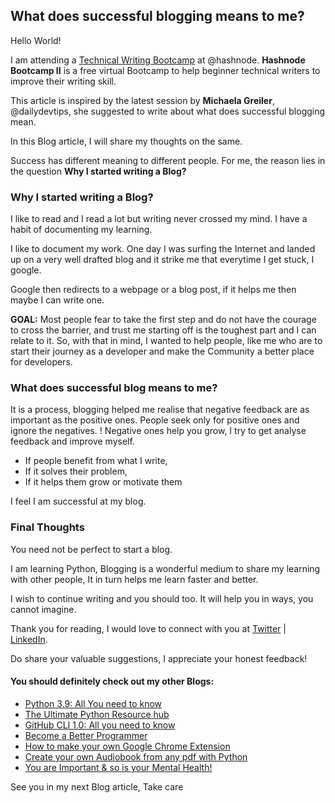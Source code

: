 ## What does successful blogging means to me?

Hello World! 

I am attending a [Technical Writing Bootcamp](https://hashnode.com/bootcamp/batch-2) at @hashnode. **Hashnode Bootcamp II** is a free virtual Bootcamp to help beginner technical writers to improve their writing skill.

This article is inspired by the latest session by **Michaela Greiler**, @dailydevtips, she suggested to write about what does successful blogging mean.

In this Blog article, I will share my thoughts on the same.

Success has different meaning to different people. For me, the reason lies in the question **Why I started writing a Blog?**

### **Why I started writing a Blog?**

I like to read and I read a lot but writing never crossed my mind. I have a habit of documenting my learning. 

I like to document my work. One day I was surfing the Internet and landed up on a very well drafted blog and  it strike me that everytime I get stuck, I google.

Google then redirects to a webpage or a blog post, if it helps me then maybe I can write one. 

**GOAL:** Most people fear to take the first step and do not have the courage to cross the barrier, and trust me starting off is the toughest part and I can relate to it. So, with that in mind, I wanted to help people, like me who are to start their journey as a developer and make the Community a better place for developers.

### What does successful blog means to me?

It is a process, blogging helped me realise that negative feedback are as important as the positive ones. People seek only for positive ones and ignore the negatives. ! Negative ones help you grow, I try to get analyse feedback and improve myself.

- If people benefit from what I write,
-  If it solves their problem, 
- If it helps them grow or motivate them

I feel I am successful at my blog.

### Final Thoughts

You need not be perfect to start a blog.

I am learning Python, Blogging is a wonderful medium to share my learning with other people, It in turn helps me learn faster and better.

I wish to continue writing and you should too. It will help you in ways, you cannot imagine.

Thank you for reading, I would love to connect with you at [Twitter](https://twitter.com/ayushi7rawat) | [LinkedIn](https://www.linkedin.com/in/ayushi7rawat/).

Do share your valuable suggestions, I appreciate your honest feedback!

#### You should definitely check out my other Blogs:

- [Python 3.9: All You need to know](https://ayushirawat.com/python-39-all-you-need-to-know)
- [The Ultimate Python Resource hub](https://ayushirawat.com/the-ultimate-python-resource-hub)
- [GitHub CLI 1.0: All you need to know](https://ayushirawat.com/github-cli-10-all-you-need-to-know)
- [Become a Better Programmer](https://ayushirawat.com/become-a-better-programmer)
- [How to make your own Google Chrome Extension](https://ayushirawat.com/how-to-make-your-own-google-chrome-extension-1)
- [Create your own Audiobook from any pdf with Python](https://ayushirawat.com/create-your-own-audiobook-from-any-pdf-with-python)
- [You are Important & so is your Mental Health!](https://ayushirawat.com/you-are-important-and-so-is-your-mental-health)

See you in my next Blog article, Take care

